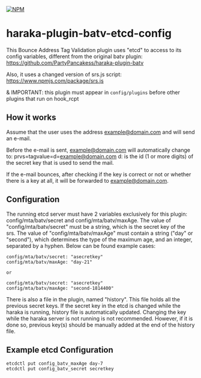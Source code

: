 [![NPM][npm-img]][npm-url]

# haraka-plugin-batv-etcd-config

This Bounce Address Tag Validation plugin uses "etcd" to access to its config variables, different from the original batv plugin: https://github.com/PartyPancakess/haraka-plugin-batv

Also, it uses a changed version of srs.js script: https://www.npmjs.com/package/srs.js

& IMPORTANT: this plugin must appear in  `config/plugins`  before other plugins that run on hook_rcpt

## How it works
Assume that the user uses the address example@domain.com and will send an e-mail.

Before the e-mail is sent, example@domain.com will automatically change to:
prvs=tagvalue=d=example@domain.com
d: is the id (1 or more digits) of the secret key that is used to send the mail.

If the e-mail bounces, after checking if the key is correct or not or whether there is a key at all, it will be forwarded to example@domain.com.


## Configuration
The running etcd server must have 2 variables exclusively for this plugin: config/mta/batv/secret and config/mta/batv/maxAge. 
The value of "config/mta/batv/secret" must be a string, which is the secret key of the srs.
The value of "config/mta/batv/maxAge" must contain a string ("day" or "second"), which determines the type of the maximum age, and an integer, separated by a hyphen.
Below can be found example cases:
```
config/mta/batv/secret: "asecretkey"
config/mta/batv/maxAge: "day-21"

or

config/mta/batv/secret: "asecretkey"
config/mta/batv/maxAge: "second-1814400"
```

There is also a file in the plugin, named "history". This file holds all the previous secret keys. If the secret key in the etcd is changed while the haraka is running, history file is automatically updated. Changing the key while the haraka server is not running is not recommended. However, if it is done so, previous key(s) should be manually added at the end of the history file.


## Example etcd Configuration
```
etcdctl put config_batv_maxAge day-7
etcdctl put config_batv_secret secretkey
```





<!-- leave these buried at the bottom of the document -->
[npm-img]: https://nodei.co/npm/haraka-plugin-batv-etcd-config.png
[npm-url]: https://www.npmjs.com/package/haraka-plugin-batv-etcd-config
